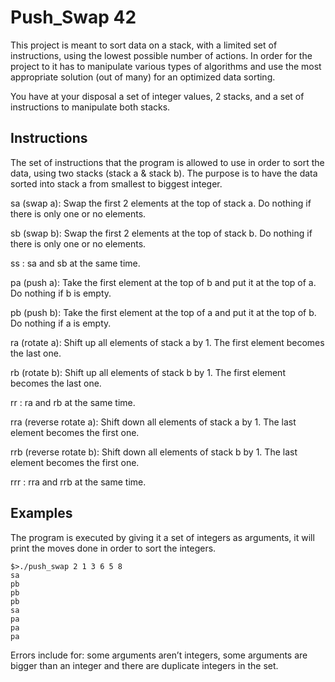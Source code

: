 # Push_Swap 42

This project is meant to sort data on a stack, with a limited set of instructions, using
the lowest possible number of actions. In order for the project to it has to manipulate various types of algorithms and use the most appropriate solution (out of many) for an
optimized data sorting.

You have at your disposal a set of integer values, 2 stacks, and a set of instructions
to manipulate both stacks.

## Instructions

The set of instructions that the program is allowed to use in order to sort the data, using two stacks (stack a & stack b). The purpose is to have the data sorted into stack a from smallest to biggest integer.

sa (swap a): Swap the first 2 elements at the top of stack a.
            Do nothing if there is only one or no elements.

sb (swap b): Swap the first 2 elements at the top of stack b.
            Do nothing if there is only one or no elements.

ss : sa and sb at the same time.

pa (push a): Take the first element at the top of b and put it at the top of a.
            Do nothing if b is empty.

pb (push b): Take the first element at the top of a and put it at the top of b.
            Do nothing if a is empty.

ra (rotate a): Shift up all elements of stack a by 1.
                The first element becomes the last one.

rb (rotate b): Shift up all elements of stack b by 1.
                The first element becomes the last one.

rr : ra and rb at the same time.

rra (reverse rotate a): Shift down all elements of stack a by 1.
                        The last element becomes the first one.

rrb (reverse rotate b): Shift down all elements of stack b by 1.
                        The last element becomes the first one.

rrr : rra and rrb at the same time.

## Examples

The program is executed by giving it a set of integers as arguments, it will print the moves done in order to sort the integers.

```
$>./push_swap 2 1 3 6 5 8
sa
pb
pb
pb
sa
pa
pa
pa
```
Errors include for: some arguments aren’t integers, some arguments are
bigger than an integer and there are duplicate integers in the set.
